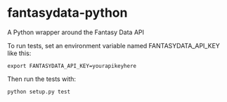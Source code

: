 # fantasydata-python
A Python wrapper around the Fantasy Data API

To run tests, set an environment variable named FANTASYDATA_API_KEY like this:

```export FANTASYDATA_API_KEY=yourapikeyhere```

Then run the tests with:

```python setup.py test```
